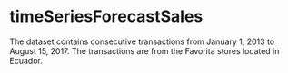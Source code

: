 # timeSeriesForecastSales

The dataset contains consecutive transactions from January 1, 2013 to August 15, 2017. The transactions are from the Favorita stores located in Ecuador.
